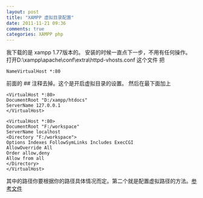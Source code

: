```yaml
---
layout: post
title: "XAMPP 虚拟目录配置"
date: 2011-11-21 09:36
comments: true
categories: XAMPP php
---
```


我下载的是 xampp 1.77版本的。 安装的时候一直点下一步，不用有任何操作。 打开D:\xampp\apache\conf\extra\httpd-vhosts.conf 这个文件 把

```
NameVirtualHost *:80
```

前面的 ## 注释去掉。这个是开启虚拟目录的设置。 然后在最下面加上

```
<VirtualHost *:80>
DocumentRoot "D:/xampp/htdocs"
ServerName 127.0.0.1
</VirtualHost>

<VirtualHost *:80>
DocumentRoot "F:/workspace"
ServerName localhost
<Directory "F:/workspace">
Options Indexes FollowSymLinks Includes ExecCGI
AllowOverride All
Order allow,deny
Allow from all
</Directory>
</VirtualHost>
```

其中的路径你要根据你的路径具体情况而定。第二个就是配置虚拟路径的方法。[参考文件](http://www.yyduo.com/84)
